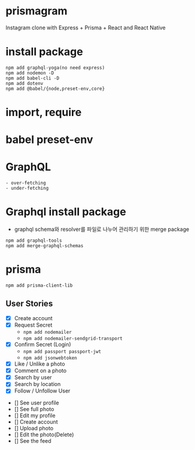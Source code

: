 # prismagram
Instagram clone with Express + Prisma + React and React Native

# install package
```
npm add graphql-yoga(no need express)
npm add nodemon -D
npm add babel-cli -D
npm add dotenv
npm add @babel/{node,preset-env,core}
```

# import, require

# babel preset-env

# GraphQL 
    - over-fetching
    - under-fetching 
    
# Graphql install package
- graphql schema와 resolver를 파일로 나누어 관리하기 위한 merge package
```
npm add graphql-tools
npm add merge-graphql-schemas
```

# prisma
```
npm add prisma-client-lib
```

## User Stories
- [x] Create account
- [x] Request Secret
    - `npm add nodemailer`
    - `npm add nodemailer-sendgrid-transport`
- [x] Confirm Secret (Login)
    - `npm add passport passport-jwt`
    - `npm add jsonwebtoken`
- [x] Like / Unlike a photo
- [x] Comment on a photo
- [x] Search by user
- [x] Search by location
- [x] Follow / Unfollow User
- [] See user profile
- [] See full photo
- [] Edit my profile
- [] Create account
- [] Upload photo
- [] Edit the photo(Delete)
- [] See the feed
